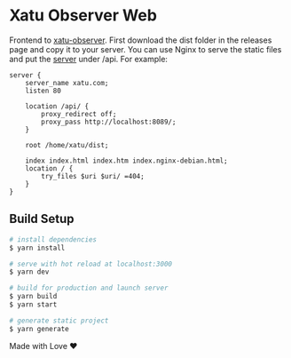 # Xatu Observer Web

Frontend to [xatu-observer](https://github.com/DanielSanRocha/xatu-observer). First download the dist folder in the releases page and copy it to your server. You can use Nginx to serve the static files and put the [server](https://github.com/DanielSanRocha/xatu-observer) under /api. For example:

```
server {
    server_name xatu.com;
    listen 80
    
    location /api/ {
        proxy_redirect off;
        proxy_pass http://localhost:8089/;
    }

    root /home/xatu/dist;
    
    index index.html index.htm index.nginx-debian.html;
    location / {
        try_files $uri $uri/ =404;
    }
}
```

## Build Setup

```bash
# install dependencies
$ yarn install

# serve with hot reload at localhost:3000
$ yarn dev

# build for production and launch server
$ yarn build
$ yarn start

# generate static project
$ yarn generate
```

Made with Love ❤️